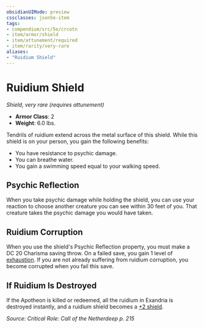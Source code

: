 ```yaml
---
obsidianUIMode: preview
cssclasses: json5e-item
tags:
- compendium/src/5e/crcotn
- item/armor/shield
- item/attunement/required
- item/rarity/very-rare
aliases: 
- "Ruidium Shield"
---
```

# Ruidium Shield
*Shield, very rare (requires attunement)*  

- **Armor Class**: 2
- **Weight**: 6.0 lbs.

Tendrils of ruidium extend across the metal surface of this shield. While this shield is on your person, you gain the following benefits:

- You have resistance to psychic damage.  
- You can breathe water.  
- You gain a swimming speed equal to your walking speed.  

## Psychic Reflection

When you take psychic damage while holding the shield, you can use your reaction to choose another creature you can see within 30 feet of you. That creature takes the psychic damage you would have taken.

## Ruidium Corruption

When you use the shield's Psychic Reflection property, you must make a DC 20 Charisma saving throw. On a failed save, you gain 1 level of [exhaustion](/Systems/5e/rules/conditions.md#exhaustion). If you are not already suffering from ruidium corruption, you become corrupted when you fail this save.

## If Ruidium Is Destroyed

If the Apotheon is killed or redeemed, all the ruidium in Exandria is destroyed instantly, and a ruidium shield becomes a [+2 shield](/Systems/5e/items/2-shield.md).

*Source: Critical Role: Call of the Netherdeep p. 215*